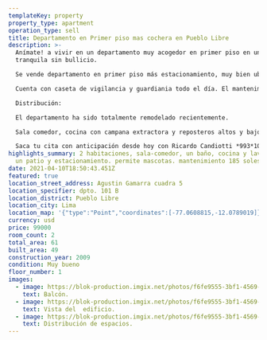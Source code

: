 ```yaml
---
templateKey: property
property_type: apartment
operation_type: sell
title: Departamento en Primer piso mas cochera en Pueblo Libre
description: >-
  Anímate! a vivir en un departamento muy acogedor en primer piso en una zona
  tranquila sin bullicio.

  Se vende departamento en primer piso más estacionamiento, muy bien ubicado, cerca al cuartel Bolivar cerca del Ovalo Brasil, las Avs. Vivanco y Arnaldo Marquez, rodeado de parques y a minutos de negocios de todo tipo, colegios, universidades, etc.

  Cuenta con caseta de vigilancia y guardiania todo el día. El mantenimiento cubre la vigilancia, la limpieza, el agua y la luz de las áreas comunes.

  Distribución:

  El departamento ha sido totalmente remodelado recientemente.

  Sala comedor, cocina con campana extractora y reposteros altos y bajos, lavanderia con terma, patio amplio, dos dormitorios uno de ellos con closet, un baño completo, además un estacionamiento o cochera al interior del edificio en paralelo.

  Saca tu cita con anticipación desde hoy con Ricardo Candiotti *993*109*695
highlights_summary: 2 habitaciones, sala-comedor, un baño, cocina y lavanderia.
  un patio y estacionamiento. permite mascotas. mantenimiento 185 soles
date: 2021-04-10T18:50:43.451Z
featured: true
location_street_address: Agustin Gamarra cuadra 5
location_specifier: dpto. 101 B
location_district: Pueblo Libre
location_city: Lima
location_map: '{"type":"Point","coordinates":[-77.0608815,-12.0789019]}'
currency: usd
price: 99000
room_count: 2
total_area: 61
built_area: 49
construction_year: 2009
condition: Muy bueno
floor_number: 1
images:
  - image: https://blok-production.imgix.net/photos/f6fe9555-3bf1-4569-938d-e49f5c76dab6/1615548453_8029b004.jpg?w=1070
    text: Balcón.
  - image: https://blok-production.imgix.net/photos/f6fe9555-3bf1-4569-938d-e49f5c76dab6/1615548434_63b46266.jpg?w=1070
    text: Vista del  edificio.
  - image: https://blok-production.imgix.net/photos/f6fe9555-3bf1-4569-938d-e49f5c76dab6/1615555988_42d889ef.png?bg=E8F6F7
    text: Distribución de espacios.
---
```

